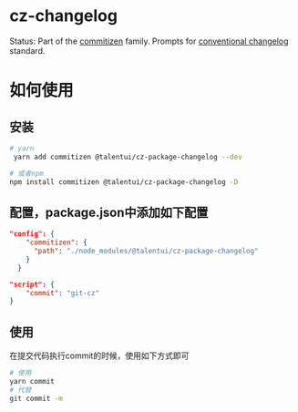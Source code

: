 # cz-changelog

Status:
Part of the [commitizen](https://github.com/commitizen/cz-cli) family. Prompts for [conventional changelog](https://github.com/stevemao/conventional-changelog-angular/blob/master/index.js) standard.

# 如何使用

## 安装

```sh
# yarn
 yarn add commitizen @talentui/cz-package-changelog --dev

# 或者npm 
npm install commitizen @talentui/cz-package-changelog -D
```

## 配置，package.json中添加如下配置

```json
"config": {
    "commitizen": {
      "path": "./node_modules/@talentui/cz-package-changelog"
    }
  }

"script": {
    "commit": "git-cz"
}
```

## 使用

在提交代码执行commit的时候，使用如下方式即可

```sh
# 使用
yarn commit
# 代替
git commit -m 
```

